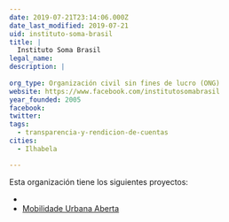 ```yaml
---
date: 2019-07-21T23:14:06.000Z
date_last_modified: 2019-07-21
uid: instituto-soma-brasil
title: |
  Instituto Soma Brasil
legal_name: 
description: |
  
org_type: Organización civil sin fines de lucro (ONG)
website: https://www.facebook.com/institutosomabrasil
year_founded: 2005
facebook: 
twitter: 
tags:
  - transparencia-y-rendicion-de-cuentas
cities: 
  - Ilhabela

---
```


Esta organización tiene los siguientes proyectos:

- [](/proyectos/mobilidade-urbana-aberta)
- [Mobilidade Urbana Aberta](/proyectos/mobilidade-urbana-aberta)
